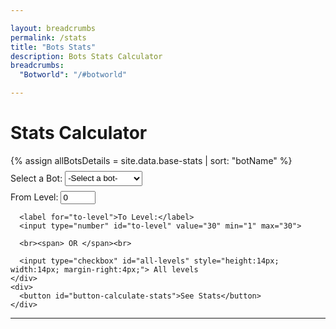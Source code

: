 ```yaml
---

layout: breadcrumbs
permalink: /stats
title: "Bots Stats"
description: Bots Stats Calculator
breadcrumbs:
  "Botworld": "/#botworld"

---
```


<!--- HTML Code -->
<div id="stats-page">
  <h1>Stats Calculator</h1>
  {% assign allBotsDetails = site.data.base-stats | sort: "botName" %}
  <div id="stats-input-section" style="margin: 8px 0px;">
    <div id="bot-input">
      <label for="selected-bot" required>Select a Bot:</label>
      <select id="selected-bot" style="height: 24px;">
        <option value="default"> -Select a bot- </option>
          {% for bot in allBotsDetails %}
          <option value="{{ bot.botName }}">{{ bot.botName }}</option>
          {% endfor %}
      </select>
    </div>
    <div id="levels-input" style="margin: 8px 0px;">
      <label for="from-level">From Level:</label>
      <input type="number" id="from-level" value="0" min="0" max="29">
      
      <label for="to-level">To Level:</label>
      <input type="number" id="to-level" value="30" min="1" max="30">

      <br><span> OR </span><br>

      <input type="checkbox" id="all-levels" style="height:14px; width:14px; margin-right:4px;"> All levels
    </div>
    <div>
      <button id="button-calculate-stats">See Stats</button>
    </div>
  </div>
  
  <hr>
  
  <div id="results" style="display:none;">
    <div id="results-title">
      <span class="bot-name"></span>
    </div>
    <div id="results-data">
      <table id="results-table">
        <thead>
            <tr>
                <th>Level</th>
                <th>HP</th>
                <th>Attack</th>
                <th>DPS</th>
            </tr>
        </thead>
        <tbody>
        </tbody>
      </table>
    </div>
  </div>

  <!--- JavaScript Code --->
  <script>
    // document.addEventListener("DOMContentLoaded", function () {
      console.log({{allBotDetails}});
      // const botsDetails = {{ allBotsDetails | json }};
      const botDetails = null;
      const calculateButton = document.getElementById('button-calculate-stats');
      var resultsSection = document.getElementById('results');
  
      calculateButton.addEventListener('click', seeStats());
  
      /* Get the user inputs and check if the bot data exists in the data
       * Once everything is checked, send details to calculateStats()
       */
      function seeStats() {
        const selectedBot = document.getElementById('selected-bot').value.toLowerCase();
        if (selectedBot == 'default') {
          alert('Please select a bot');
          return;
        }
        else {
          let fromLevel = parseInt(document.getElementById('from-level').value);
          let toLevel = parseInt(document.getElementById('to-level').value);
  
          // Level adjustments if incorrect
          if (fromLevel < 1) {
            fromLevel = 1;
          }
          else if (fromLevel > 30) {
            fromLevel = 30;
            }
          
          if (toLevel < fromLevel) {
            toLevel = fromLevel;
          }
          else if (toLevel < 1) {
            toLevel = 1;
          }
          else if (toLevel > 30) {
            toLevel = 30;
          }
  
          var botStats = null;
          for(let i = 0; i < botsDetails.length; i++) {
            if(botsDetails[i].botName.toLowerCase() == selectedBot) {
              botStats = calculateStats(i, fromLevel, toLevel);
              break;
            }
          }
          if(botStats == null) {
            alert('Bot details not found! Please contact a wiki staff or send a feedback');
            return;
          }
          else {
            createTable(botStats);
          }
        }
      }
  
      function calculateStats(matchIndex, fromLevel, toLevel) {
        let helperHp = 1;
        let calculatedStats = [];
        const baseHp = botsDetails[matchIndex].baseStats.hp;
        const baseAttack = botsDetails[matchIndex].baseStats.attack;
        const baseDps = botsDetails[matchIndex].baseStats.dps;
        for(let level = fromLevel; level <= toLevel; level++) {
          if (level > 0 && level < 5) {
            helperHP = 1 + ((5 - level) * 0.03);
          }
          else {
            helperHp = 1;
          }
          // level will act as key for each level's hp and attack values  
          calculatedStats[level-fromLevel] = {
            "level": level,
            "hp": baseHp * Math.pow(1.1, level-1) * helperHp,
            "attack": baseAttack * Math.pow(1.1, level-1),
            "dps": baseDps * Math.pow(1.1, level-1)
          }
        }
        return calculatedStats;
      }
  
      function createTable(botStats) {
        let resultsTableBody = document.getElementById('results-table tbody');
        const row;
        botStats.forEach(levelStat => {
          row = document.createElement("tr");
          row.innerHTML = `
            <td>${levelStat.level}</td>
            <td>${levelStat.hp}</td>
            <td>${levelStat.attack}</td>
            <td>${levelStat.dps}</td>
          `;
          resultsTableBody.appendChild(row);
        }
      }
  </script>
</div>

